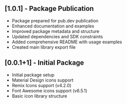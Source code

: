 ## [1.0.1] - Package Publication
* Package prepared for pub.dev publication
* Enhanced documentation and examples
* Improved package metadata and structure
* Updated dependencies and SDK constraints
* Added comprehensive README with usage examples
* Created main library export file

## [0.0.1+1] - Initial Package
* Initial package setup
* Material Design icons support
* Remix Icons support (v4.2.0)
* Font Awesome icons support (v6.5.1)
* Basic icon library structure
